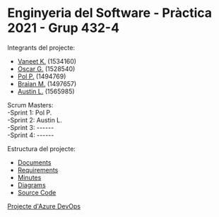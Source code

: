 # Enginyeria del Software - Pràctica 2021 - Grup 432-4

Integrants del projecte:
- [Vaneet K.](https://github.com/kvaneet94 "Vaneet K.") (1534160)
- [Oscar G.](https://github.com/ogarsan "Oscar G.") (1528540)
- [Pol P.](https://github.com/polpages1999 "Pol P.") (1494769)
- [Braian M.](https://github.com/braianmdo "Braian M.") (1497657)
- [Austin L.](https://github.com/dIEMEUEF "Austin L.") (1565985)

Scrum Masters:  
-Sprint 1: Pol P.  
-Sprint 2: Austin L.  
-Sprint 3: ------  
-Sprint 4: ------

Estructura del projecte:
- [Documents](https://github.com/polpages1999/es2021uab/tree/main/documents "Documents")
- [Requirements](https://github.com/polpages1999/es2021uab/tree/main/requirements "Requirements")
- [Minutes](https://github.com/polpages1999/es2021uab/tree/main/minutes "Minutes")
- [Diagrams](https://github.com/polpages1999/es2021uab/tree/main/diagrams "Diagrams")
- [Source Code](https://github.com/polpages1999/es2021uab/tree/main/src "Source Code")

[Projecte d'Azure DevOps](https://dev.azure.com/UAB-EngSw-432-4/UAB-ES-432-04 "Projecte Azure")
